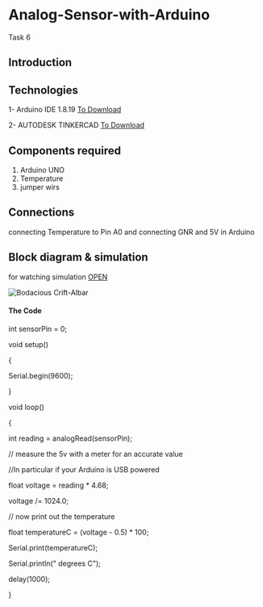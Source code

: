 # Analog-Sensor-with-Arduino
Task 6







## Introduction








## Technologies


1- Arduino IDE 1.8.19 [To Download](https://www.arduino.cc/en/software)



2- AUTODESK TINKERCAD [To Download](https://www.tinkercad.com/)






## Components required



1. Arduino UNO
2. Temperature
3. jumper wirs





## Connections


connecting Temperature to Pin A0  and connecting GNR  and 5V in Arduino









## Block diagram & simulation


for watching simulation [OPEN](https://www.tinkercad.com/things/0eRq1obqDea-bodacious-crift-albar/editel?tenant=circuits)

![Bodacious Crift-Albar](https://user-images.githubusercontent.com/109243989/182015816-39feef29-438f-4fcb-96f1-5e7f084be29a.png)



#### The Code




int sensorPin = 0;

 
void setup()

{

  Serial.begin(9600);
  
}
 
void loop()

{
 
 int reading = analogRead(sensorPin);
 
 // measure the 5v with a meter for an accurate value
 
 //In particular if your Arduino is USB powered
 
 float voltage = reading * 4.68;
 
 voltage /= 1024.0;
 
 // now print out the temperature
 
 float temperatureC = (voltage - 0.5) * 100;
 
 Serial.print(temperatureC);
 
 Serial.println(" degrees C");
 
 delay(1000);
 
}


